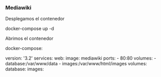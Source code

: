 

### Mediawiki 

Desplegamos el contenedor


docker-compose up -d


Abrimos el contenedor


docker-compose:

version: '3.2'
services:
  web:
    image: mediawiki
    ports:
      - 80:80
    volumes:
      - database:/var/www/data
      - images:/var/www/html/images
volumes:
    database:
    images:
